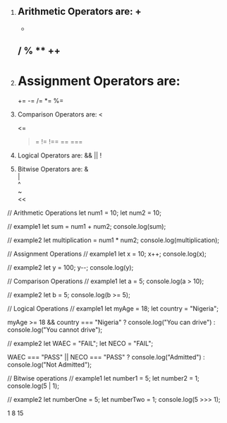<!-- Question one -->

1. Arithmetic Operators are:
	+
	- 
	* 
	/ 
	% 
	** 
	++ 
	--

2.	Assignment Operators are:
	= 
	+= 
	-= 
	/= 
	*= 
	%=

3.	Comparison Operators are:
	< 
	> 
	<= 
	>= 
	!=
	!==
	==
	===

4.	Logical Operators are:
	&&
	||
	!

5.	Bitwise Operators are:
	&	
	|	
	^	
	~	
	<<	
	>>	
	>>>


<!-- Question 2 -->
// Arithmetic Operations
let num1 = 10;
let num2 = 10;

// example1
let sum = num1 + num2;
console.log(sum);

// example2
let multiplication = num1 * num2;
console.log(multiplication);

// Assignment Operations
// example1
let x = 10;
x++;
console.log(x);

// example2
let y = 100;
y--;
console.log(y);

// Comparison Operations
// example1
let a = 5;
console.log(a > 10);

// example2
let b = 5;
console.log(b >= 5);

// Logical Operations
// example1
let myAge = 18;
let country = "Nigeria";

myAge >= 18 && country === "Nigeria"
  ? console.log("You can drive")
  : console.log("You cannot drive");

//   example2
let WAEC = "FAIL";
let NECO = "FAIL";

WAEC === "PASS" || NECO === "PASS"
  ? console.log("Admitted")
  : console.log("Not Admitted");

// Bitwise operations
// example1
let number1 = 5;
let number2 = 1;
console.log(5 | 1);

// example2
let numberOne = 5;
let numberTwo = 1;
console.log(5 >>> 1);


<!-- Question 4 -->
1
8
15